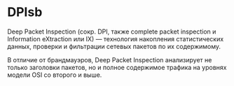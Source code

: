 # DPIsb

Deep Packet Inspection (сокр. DPI, также complete packet inspection и Information eXtraction или IX) — технология накопления статистических данных, проверки и фильтрации сетевых пакетов по их содержимому. 

В отличие от брандмауэров, Deep Packet Inspection анализирует не только заголовки пакетов, но и полное содержимое трафика на уровнях модели OSI со второго и выше.
